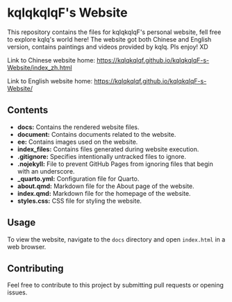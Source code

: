 # kqlqkqlqF's Website

This repository contains the files for kqlqkqlqF's personal website, fell free to explore kqlq's world here! The website got both Chinese and English version, contains paintings and videos provided by kqlq. Pls enjoy! XD

Link to Chinese website home: https://kqlqkqlqf.github.io/kqlqkqlqF-s-Website/index_zh.html

Link to English website home: https://kqlqkqlqf.github.io/kqlqkqlqF-s-Website/

## Contents

- **docs:** Contains the rendered website files.
- **document:** Contains documents related to the website.
- **ee:** Contains images used on the website.
- **index_files:** Contains files generated during website execution.
- **.gitignore:** Specifies intentionally untracked files to ignore.
- **.nojekyll:** File to prevent GitHub Pages from ignoring files that begin with an underscore.
- **\_quarto.yml:** Configuration file for Quarto.
- **about.qmd:** Markdown file for the About page of the website.
- **index.qmd:** Markdown file for the homepage of the website.
- **styles.css:** CSS file for styling the website.

## Usage

To view the website, navigate to the `docs` directory and open `index.html` in a web browser.

## Contributing

Feel free to contribute to this project by submitting pull requests or opening issues.
